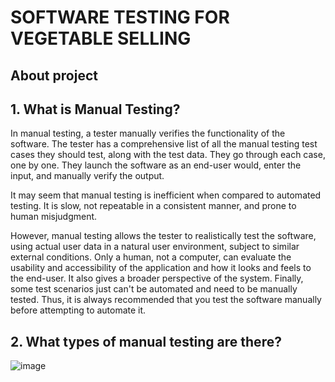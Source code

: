# SOFTWARE TESTING FOR VEGETABLE SELLING
## About project

## 1. What is Manual Testing?
In manual testing, a tester manually verifies the functionality of the software. The tester has a comprehensive list of all the manual testing test cases they should test, along with the test data. They go through each case, one by one. They launch the software as an end-user would, enter the input, and manually verify the output.

It may seem that manual testing is inefficient when compared to automated testing. It is slow, not repeatable in a consistent manner, and prone to human misjudgment.

However, manual testing allows the tester to realistically test the software, using actual user data in a natural user environment, subject to similar external conditions. Only a human, not a computer, can evaluate the usability and accessibility of the application and how it looks and feels to the end-user. It also gives a broader perspective of the system. Finally, some test scenarios just can't be automated and need to be manually tested. Thus, it is always recommended that you test the software manually before attempting to automate it.

## 2. What types of manual testing are there?
![image](https://github.com/HuynhTrQuyenLam/Software-Testing-For-Vegetable-Selling/assets/114284524/87218296-7785-4d45-8823-c0f492f02a60)
